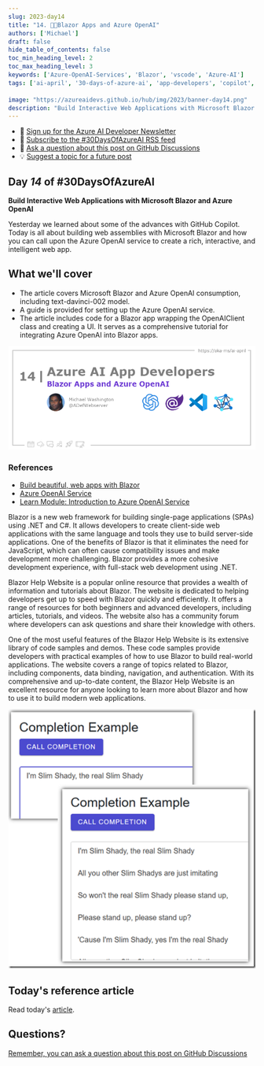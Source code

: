 ```yaml
---
slug: 2023-day14
title: "14. 🧑‍💻Blazor Apps and Azure OpenAI"
authors: ['Michael']
draft: false
hide_table_of_contents: false
toc_min_heading_level: 2
toc_max_heading_level: 3
keywords: ['Azure-OpenAI-Services', 'Blazor', 'vscode', 'Azure-AI']
tags: ['ai-april', '30-days-of-azure-ai', 'app-developers', 'copilot', 'open-ai']

image: "https://azureaidevs.github.io/hub/img/2023/banner-day14.png"
description: "Build Interactive Web Applications with Microsoft Blazor and Azure OpenAI https://azureaidevs.github.io/hub/blog/2023-day14 #30DaysOfAzureAI #AzureAiDevs #AI #OpenAI"
---
```


<head>

  <meta property="og:url" content="https://azureaidevs.github.io/hub/blog/2023-day14" />
  <meta property="og:title" content="Blazor Apps and Azure OpenAI" />
  <meta property="og:description" content="Build Interactive Web Applications with Microsoft Blazor and Azure OpenAI https://azureaidevs.github.io/hub/blog/2023-day14 #30DaysOfAzureAI #AzureAiDevs #AI #OpenAI" />
  <meta property="og:image" content="https://azureaidevs.github.io/hub/img/2023/banner-day14.png" />
  <meta property="og:type" content="article" />
  <meta property="og:site_name" content="Azure AI Developer" />
  

  <link rel="canonical" href="https://blazorhelpwebsite.com/ViewBlogPost/2065"  />

</head>

- 📧 [Sign up for the Azure AI Developer Newsletter](https://aka.ms/azure-ai-dev-newsletter)
- 📰 [Subscribe to the #30DaysOfAzureAI RSS feed](https://azureaidevs.github.io/hub/blog/rss.xml)
- 📌 [Ask a question about this post on GitHub Discussions](https://github.com/AzureAiDevs/hub/discussions/categories/14-blazor-apps-and-azure-openai)
- 💡 [Suggest a topic for a future post](https://github.com/AzureAiDevs/hub/discussions/categories/call-for-content)

## Day _14_ of #30DaysOfAzureAI

<!-- README
The following description is also used for the tweet. So it should be action oriented and grab attention 
If you update the description, please update the description: in the frontmatter as well.
-->

**Build Interactive Web Applications with Microsoft Blazor and Azure OpenAI**

<!-- README
The following is the intro to the post. It should be a short teaser for the post.
-->

Yesterday we learned about some of the advances with GitHub Copilot. Today is all about building web assemblies with Microsoft Blazor and how you can call upon the Azure OpenAI service to create a rich, interactive, and intelligent web app. 

## What we'll cover

<!-- README
The following list is the main points of the post. There should be 3-4 main points.
 -->


- The article covers Microsoft Blazor and Azure OpenAI consumption, including text-davinci-002 model.
- A guide is provided for setting up the Azure OpenAI service.
- The article includes code for a Blazor app wrapping the OpenAIClient class and creating a UI. It serves as a comprehensive tutorial for integrating Azure OpenAI into Blazor apps.

<!-- 
- Main point 1
- Main point 2
- Main point 3 
- Main point 4
-->

![Image banner for day 14](./../../../static/img/2023/banner-day14.png)

<!-- README
Add or update a list relevant references here. These could be links to other blog posts, Microsoft Learn Module, videos, or other resources.
-->


### References

- [Build beautiful, web apps with Blazor](https://dotnet.microsoft.com/apps/aspnet/web-apps/blazor)
- [Azure OpenAI Service](https://azure.microsoft.com/products/cognitive-services/openai-service?WT.mc_id=aiml-89446-dglover)
- [Learn Module: Introduction to Azure OpenAI Service](https://learn.microsoft.com/training/modules/explore-azure-openai?WT.mc_id=aiml-89446-dglover)


<!-- README
The following is the body of the post. It should be an overview of the post that you are referencing.
See the Learn More section, if you supplied a canonical link, then will be displayed here.
-->


Blazor is a new web framework for building single-page applications (SPAs) using .NET and C#. It allows developers to create client-side web applications with the same language and tools they use to build server-side applications. One of the benefits of Blazor is that it eliminates the need for JavaScript, which can often cause compatibility issues and make development more challenging. Blazor provides a more cohesive development experience, with full-stack web development using .NET.

Blazor Help Website is a popular online resource that provides a wealth of information and tutorials about Blazor. The website is dedicated to helping developers get up to speed with Blazor quickly and efficiently. It offers a range of resources for both beginners and advanced developers, including articles, tutorials, and videos. The website also has a community forum where developers can ask questions and share their knowledge with others.

One of the most useful features of the Blazor Help Website is its extensive library of code samples and demos. These code samples provide developers with practical examples of how to use Blazor to build real-world applications. The website covers a range of topics related to Blazor, including components, data binding, navigation, and authentication. With its comprehensive and up-to-date content, the Blazor Help Website is an excellent resource for anyone looking to learn more about Blazor and how to use it to build modern web applications.

![](image.png)

## Today's reference article

Read today's [article](https://blazorhelpwebsite.com/ViewBlogPost/2065).


## Questions?

[Remember, you can ask a question about this post on GitHub Discussions](https://github.com/AzureAiDevs/Discussions/discussions/categories/14-blazor-apps-and-azure-openai)